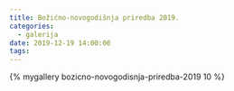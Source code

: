 ```yaml
---
title: Božićno-novogodišnja priredba 2019.
categories:
  - galerija
date: 2019-12-19 14:00:00
tags:
---
```


{% mygallery bozicno-novogodisnja-priredba-2019 10 %}